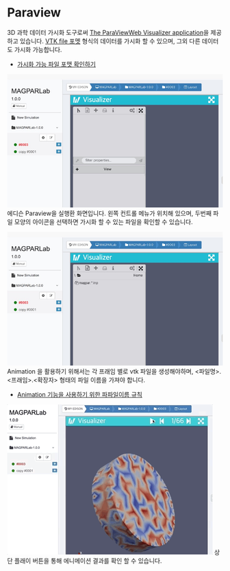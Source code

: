 # Paraview

3D 과학 데이터 가시화 도구로써 [The ParaViewWeb Visualizer application](https://github.com/kitware/visualizer)을 제공하고 있습니다. [VTK file 포멧](https://www.vtk.org/wp-content/uploads/2015/04/file-formats.pdf) 형식의 데이터를 가시화 할 수 있으며, 그외 다른 데이터도 가시화 가능합니다.
- [가시화 가능 파일 포맷 확인하기](https://www.paraview.org/Wiki/ParaView/Users_Guide/List_of_readers)

![paraview](../asset/image/07/paraview1.jpg)
에디슨  Paraview을 실행환 화면입니다. 왼쪽 컨트롤 메뉴가 위치해 있으며, 두번째 파일 모양의 아이콘을 선택하면 가시화 할 수 있는 파일을 확인할 수 있습니다.

![paraview](../asset/image/07/paraview2.jpg)
Animation 을 활용하기 위해서는 각 프래임 별로 vtk 파일을 생성해야하며, <파일명>.<프래임>.<확장자> 형태의 파일 이름을 가져야 합니다.
- [Animation 기능을 사용하기 위한 파파일이름 규칙](https://www.paraview.org/Wiki/Animating_legacy_VTK_file_series)


![paraview](../asset/image/07/paraview.gif)
상단 플래이 버튼을 통해 에니메이션 결과를 확인 할 수 있습니다.
